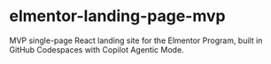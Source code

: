 # elmentor-landing-page-mvp
MVP single-page React landing site for the Elmentor Program, built in GitHub Codespaces with Copilot Agentic Mode.
